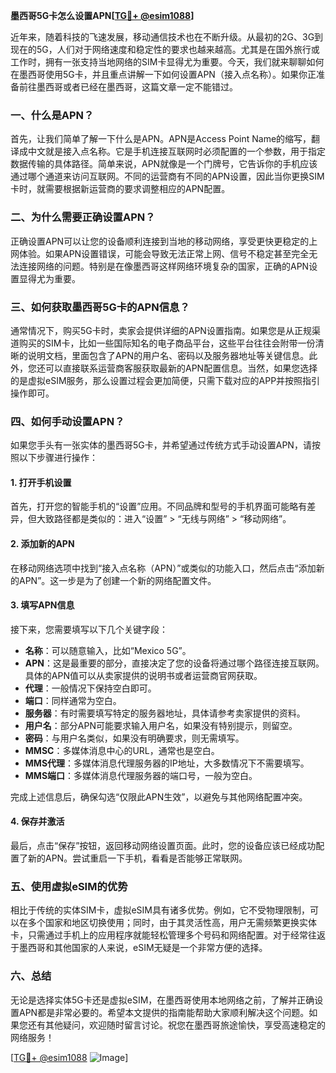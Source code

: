 **墨西哥5G卡怎么设置APN[[TG💪+ @esim1088](https://t.me/s/esim1088)]**

近年来，随着科技的飞速发展，移动通信技术也在不断升级。从最初的2G、3G到现在的5G，人们对于网络速度和稳定性的要求也越来越高。尤其是在国外旅行或工作时，拥有一张支持当地网络的SIM卡显得尤为重要。今天，我们就来聊聊如何在墨西哥使用5G卡，并且重点讲解一下如何设置APN（接入点名称）。如果你正准备前往墨西哥或者已经在墨西哥，这篇文章一定不能错过。

### 一、什么是APN？

首先，让我们简单了解一下什么是APN。APN是Access Point Name的缩写，翻译成中文就是接入点名称。它是手机连接互联网时必须配置的一个参数，用于指定数据传输的具体路径。简单来说，APN就像是一个门牌号，它告诉你的手机应该通过哪个通道来访问互联网。不同的运营商有不同的APN设置，因此当你更换SIM卡时，就需要根据新运营商的要求调整相应的APN配置。

### 二、为什么需要正确设置APN？

正确设置APN可以让您的设备顺利连接到当地的移动网络，享受更快更稳定的上网体验。如果APN设置错误，可能会导致无法正常上网、信号不稳定甚至完全无法连接网络的问题。特别是在像墨西哥这样网络环境复杂的国家，正确的APN设置显得尤为重要。

### 三、如何获取墨西哥5G卡的APN信息？

通常情况下，购买5G卡时，卖家会提供详细的APN设置指南。如果您是从正规渠道购买的SIM卡，比如一些国际知名的电子商品平台，这些平台往往会附带一份清晰的说明文档，里面包含了APN的用户名、密码以及服务器地址等关键信息。此外，您还可以直接联系运营商客服获取最新的APN配置信息。当然，如果您选择的是虚拟eSIM服务，那么设置过程会更加简便，只需下载对应的APP并按照指引操作即可。

### 四、如何手动设置APN？

如果您手头有一张实体的墨西哥5G卡，并希望通过传统方式手动设置APN，请按照以下步骤进行操作：

#### 1. 打开手机设置

首先，打开您的智能手机的“设置”应用。不同品牌和型号的手机界面可能略有差异，但大致路径都是类似的：进入“设置” > “无线与网络” > “移动网络”。

#### 2. 添加新的APN

在移动网络选项中找到“接入点名称（APN）”或类似的功能入口，然后点击“添加新的APN”。这一步是为了创建一个新的网络配置文件。

#### 3. 填写APN信息

接下来，您需要填写以下几个关键字段：

- **名称**：可以随意输入，比如“Mexico 5G”。
- **APN**：这是最重要的部分，直接决定了您的设备将通过哪个路径连接互联网。具体的APN值可以从卖家提供的说明书或者运营商官网获取。
- **代理**：一般情况下保持空白即可。
- **端口**：同样通常为空白。
- **服务器**：有时需要填写特定的服务器地址，具体请参考卖家提供的资料。
- **用户名**：部分APN可能要求输入用户名，如果没有特别提示，则留空。
- **密码**：与用户名类似，如果没有明确要求，则无需填写。
- **MMSC**：多媒体消息中心的URL，通常也是空白。
- **MMS代理**：多媒体消息代理服务器的IP地址，大多数情况下不需要填写。
- **MMS端口**：多媒体消息代理服务器的端口号，一般为空白。

完成上述信息后，确保勾选“仅限此APN生效”，以避免与其他网络配置冲突。

#### 4. 保存并激活

最后，点击“保存”按钮，返回移动网络设置页面。此时，您的设备应该已经成功配置了新的APN。尝试重启一下手机，看看是否能够正常联网。

### 五、使用虚拟eSIM的优势

相比于传统的实体SIM卡，虚拟eSIM具有诸多优势。例如，它不受物理限制，可以在多个国家和地区切换使用；同时，由于其灵活性高，用户无需频繁更换实体卡，只需通过手机上的应用程序就能轻松管理多个号码和网络配置。对于经常往返于墨西哥和其他国家的人来说，eSIM无疑是一个非常方便的选择。

### 六、总结

无论是选择实体5G卡还是虚拟eSIM，在墨西哥使用本地网络之前，了解并正确设置APN都是非常必要的。希望本文提供的指南能帮助大家顺利解决这个问题。如果您还有其他疑问，欢迎随时留言讨论。祝您在墨西哥旅途愉快，享受高速稳定的网络服务！

[[TG💪+ @esim1088](https://t.me/s/esim1088) ![Image](https://i.postimg.cc/4NQfJmqS/Snipaste-2025-05-13-00-14-12.png)]